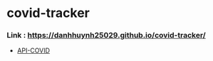 # covid-tracker
### Link : https://danhhuynh25029.github.io/covid-tracker/
* [API-COVID][1]

[1]:https://api.covid19api.com/summary
